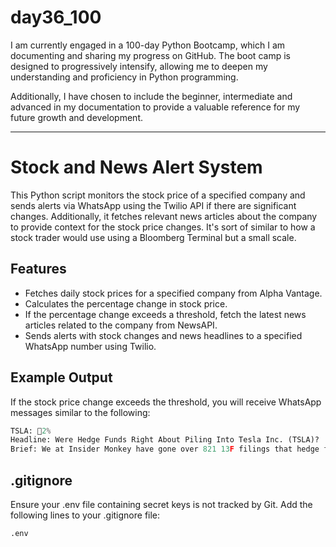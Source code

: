 # day36_100
I am currently engaged in a 100-day Python Bootcamp, which I am documenting and sharing my progress on GitHub. The boot camp is designed to progressively intensify, allowing me to deepen my understanding and proficiency in Python programming.

Additionally, I have chosen to include the beginner, intermediate and advanced in my documentation to provide a valuable reference for my future growth and development.

---------------------
# Stock and News Alert System
This Python script monitors the stock price of a specified company and sends alerts via WhatsApp using the Twilio API if there are significant changes. Additionally, it fetches relevant news articles about the company to provide context for the stock price changes. It's sort of similar to how a stock trader would use using a Bloomberg Terminal but a small scale.

## Features
- Fetches daily stock prices for a specified company from Alpha Vantage.
- Calculates the percentage change in stock price.
- If the percentage change exceeds a threshold, fetch the latest news articles related to the company from NewsAPI.
- Sends alerts with stock changes and news headlines to a specified WhatsApp number using Twilio.

## Example Output
If the stock price change exceeds the threshold, you will receive WhatsApp messages similar to the following:
```python
TSLA: 🔺2%
Headline: Were Hedge Funds Right About Piling Into Tesla Inc. (TSLA)?
Brief: We at Insider Monkey have gone over 821 13F filings that hedge funds and prominent investors are required to file by the SEC. The 13F filings show the funds' and investors' portfolio positions as of March 31st, near the height of the coronavirus market crash.
```

## .gitignore
Ensure your .env file containing secret keys is not tracked by Git. Add the following lines to your .gitignore file:

```python
.env
```
